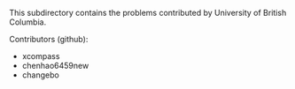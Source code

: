 This subdirectory contains the problems contributed by University of British Columbia.

Contributors (github):
* xcompass
* chenhao6459new
* changebo
